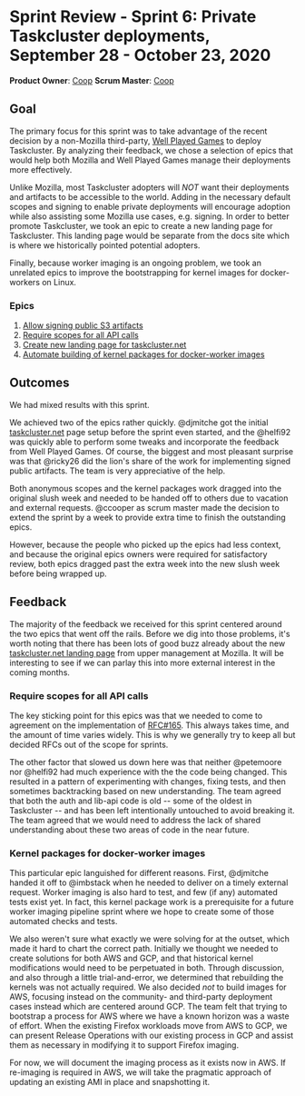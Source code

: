 # Sprint Review - Sprint 6: Private Taskcluster deployments, September 28 - October 23, 2020

**Product Owner**: [Coop](https://github.com/ccooper)
**Scrum Master**: [Coop](https://github.com/ccooper)

## Goal
The primary focus for this sprint was to take advantage of the recent decision by a non-Mozilla third-party, [Well Played Games](https://wellplayed.games/) to deploy Taskcluster. By analyzing their feedback, we chose a selection of epics that would help both Mozilla and Well Played Games manage their deployments more effectively.

Unlike Mozilla, most Taskcluster adopters will *NOT* want their deployments and artifacts to be accessible to the world. Adding in the necessary default scopes and signing to enable private deployments will encourage adoption while also assisting some Mozilla use cases, e.g. signing. In order to better promote Taskcluster, we took an epic to create a new landing page for Taskcluster. This landing page would be separate from the docs site which is where we historically pointed potential adopters.

Finally, because worker imaging is an ongoing problem, we took an unrelated epics to improve the bootstrapping for kernel images for docker-workers on Linux.

### Epics
1. [Allow signing public S3 artifacts](https://app.zenhub.com/workspaces/services-engineering-5ed15d37c2d9744af28567dc/issues/taskcluster/scrum/19)
2. [Require scopes for all API calls](https://app.zenhub.com/workspaces/services-engineering-5ed15d37c2d9744af28567dc/issues/taskcluster/scrum/27)
3. [Create new landing page for taskcluster.net](https://app.zenhub.com/workspaces/services-engineering-5ed15d37c2d9744af28567dc/issues/taskcluster/scrum/30)
4. [Automate building of kernel packages for docker-worker images](https://app.zenhub.com/workspaces/services-engineering-5ed15d37c2d9744af28567dc/issues/taskcluster/scrum/21)

## Outcomes
We had mixed results with this sprint.

We achieved two of the epics rather quickly. @djmitche got the initial [taskcluster.net](https://taskcluster.net/) page setup before the sprint even started, and the @helfi92 was quickly able to perform some tweaks and incorporate the feedback from Well Played Games. Of course, the biggest and most pleasant surprise was that @ricky26 did the lion's share of the work for implementing signed public artifacts. The team is very appreciative of the help.

Both anonymous scopes and the kernel packages work dragged into the original slush week and needed to be handed off to others due to vacation and external requests. @ccooper as scrum master made the decision to extend the sprint by a week to provide extra time to finish the outstanding epics.

However, because the people who picked up the epics had less context, and because the original epics owners were required for satisfactory review, both epics dragged past the extra week into the new slush week before being wrapped up.

## Feedback
The majority of the feedback we received for this sprint centered around the two epics that went off the rails. Before we dig into those problems, it's worth noting that there has been lots of good buzz already about the new [taskcluster.net landing page](https://taskcluster.net/) from upper management at Mozilla. It will be interesting to see if we can parlay this into more external interest in the coming months.

### Require scopes for all API calls
The key sticking point for this epics was that we needed to come to agreement on the implementation of [RFC#165](https://github.com/taskcluster/taskcluster-rfcs/blob/main/rfcs/0165-Anonymous-scopes.md). This always takes time, and the amount of time varies widely. This is why we generally try to keep all but decided RFCs out of the scope for sprints.

The other factor that slowed us down here was that neither @petemoore nor @helfi92 had much experience with the the code being changed. This resulted in a pattern of experimenting with changes, fixing tests, and then sometimes backtracking based on new understanding. The team agreed that both the auth and lib-api code is old -- some of the oldest in Taskcluster -- and has been left intentionally untouched to avoid breaking it. The team agreed that we would need to address the lack of shared understanding about these two areas of code in the near future.

### Kernel packages for docker-worker images 
This particular epic languished for different reasons. First, @djmitche handed it off to @imbstack when he needed to deliver on a timely external request. Worker imaging is also hard to test, and few (if any) automated tests exist yet. In fact, this kernel package work is a prerequisite for a future worker imaging pipeline sprint where we hope to create some of those automated checks and tests.

We also weren't sure what exactly we were solving for at the outset, which made it hard to chart the correct path. Initially we thought we needed to create solutions for both AWS and GCP, and that historical kernel modifications would need to be perpetuated in both. Through discussion, and also through a little trial-and-error, we determined that rebuilding the kernels was not actually required. We also decided *not* to build images for AWS, focusing instead on the community- and third-party deployment cases instead which are centered around GCP. The team felt that trying to bootstrap a process for AWS where we have a known horizon was a waste of effort. When the existing Firefox workloads move from AWS to GCP, we can present Release Operations with our existing process in GCP and assist them as necessary in modifying it to support Firefox imaging.

For now, we will document the imaging process as it exists now in AWS. If re-imaging is required in AWS, we will take the pragmatic approach of updating an existing AMI in place and snapshotting it. 